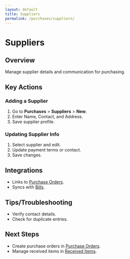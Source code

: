 ```yaml
---
layout: default
title: Suppliers
permalink: /purchases/suppliers/
---
```


# Suppliers

## Overview
Manage supplier details and communication for purchasing.

## Key Actions

### Adding a Supplier
1. Go to **Purchases** > **Suppliers** > **New**.
2. Enter Name, Contact, and Address.
3. Save supplier profile.

### Updating Supplier Info
1. Select supplier and edit.
2. Update payment terms or contact.
3. Save changes.

## Integrations
- Links to [Purchase Orders](purchase-orders.md).
- Syncs with [Bills](bills.md).

## Tips/Troubleshooting
- Verify contact details.
- Check for duplicate entries.

## Next Steps
- Create purchase orders in [Purchase Orders](purchase-orders.md).
- Manage received items in [Received Items](received-items.md).
